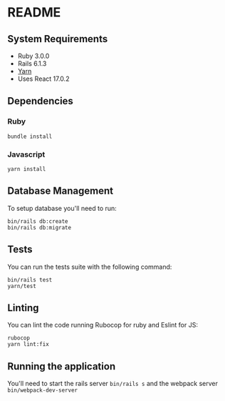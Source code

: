 # README


## System Requirements

- Ruby 3.0.0
- Rails 6.1.3
- [Yarn](https://yarnpkg.com/en/docs/install#mac-stable)
- Uses React 17.0.2


## Dependencies

### Ruby

    bundle install

### Javascript

    yarn install

## Database Management

To setup database you'll need to run:

    bin/rails db:create
    bin/rails db:migrate


## Tests

You can run the tests suite with the following command:

    bin/rails test
    yarn/test
  
## Linting

You can lint the code running Rubocop for ruby and Eslint for JS:

    rubocop
    yarn lint:fix

## Running the application

You'll need to start the rails server `bin/rails s` and the webpack server `bin/webpack-dev-server`
